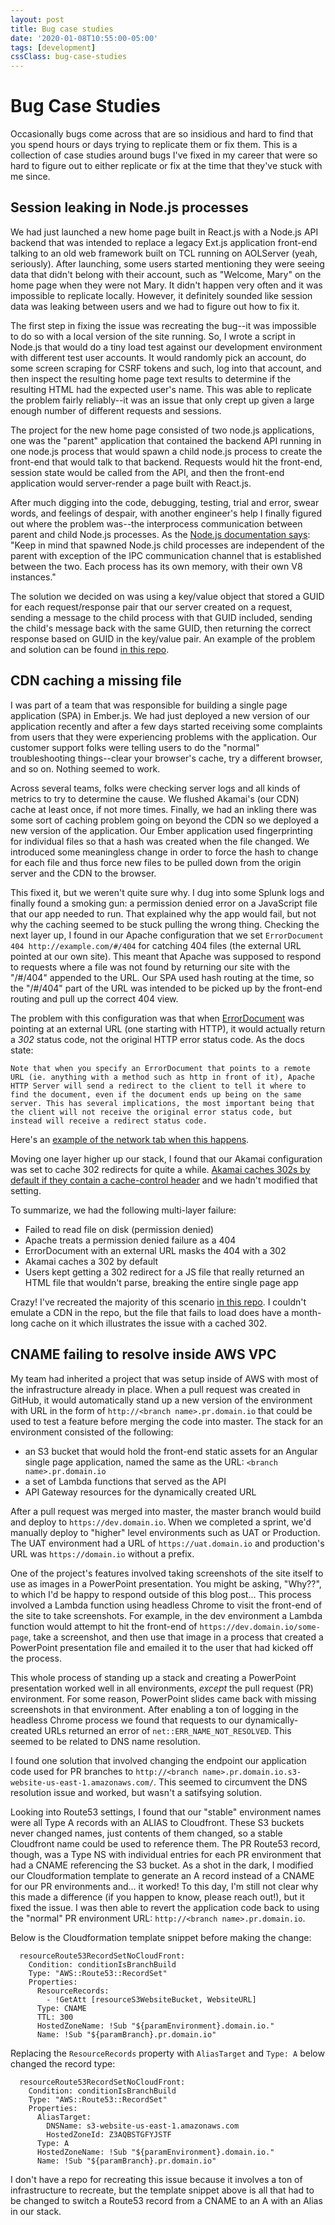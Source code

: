```yaml
---
layout: post
title: Bug case studies
date: '2020-01-08T10:55:00-05:00'
tags: [development]
cssClass: bug-case-studies
---
```


# Bug Case Studies

Occasionally bugs come across that are so insidious and hard to find that you spend hours or days trying to replicate them or fix them. This is a collection of case studies around bugs I've fixed in my career that were so hard to figure out to either replicate or fix at the time that they've stuck with me since. 

## Session leaking in Node.js processes

We had just launched a new home page built in React.js with a Node.js API backend that was intended to replace a legacy Ext.js application front-end talking to an old web framework built on TCL running on AOLServer (yeah, seriously). After launching, some users started mentioning they were seeing data that didn't belong with their account, such as "Welcome, Mary" on the home page when they were not Mary. It didn't happen very often and it was impossible to replicate locally. However, it definitely sounded like session data was leaking between users and we had to figure out how to fix it.

The first step in fixing the issue was recreating the bug--it was impossible to do so with a local version of the site running. So, I wrote a script in Node.js that would do a tiny load test against our development environment with different test user accounts. It would randomly pick an account, do some screen scraping for CSRF tokens and such, log into that account, and then inspect the resulting home page text results to determine if the resulting HTML had the expected user's name. This was able to replicate the problem fairly reliably--it was an issue that only crept up given a large enough number of different requests and sessions. 

The project for the new home page consisted of two node.js applications, one was the "parent" application that contained the backend API running in one node.js process that would spawn a child node.js process to create the front-end that would talk to that backend. Requests would hit the front-end, session state would be called from the API, and then the front-end application would server-render a page built with React.js. 

After much digging into the code, debugging, testing, trial and error, swear words, and feelings of despair, with another engineer's help I finally figured out where the problem was--the interprocess communication between parent and child Node.js processes. As the [Node.js documentation says](https://nodejs.org/api/child_process.html#child_process_child_process_fork_modulepath_args_options): "Keep in mind that spawned Node.js child processes are independent of the parent with exception of the IPC communication channel that is established between the two. Each process has its own memory, with their own V8 instances." 

The solution we decided on was using a key/value object that stored a GUID for each request/response pair that our server created on a request, sending a message to the child process with that GUID included, sending the child's message back with the same GUID, then returning the correct response based on GUID in the key/value pair. An example of the problem and solution can be found [in this repo](https://github.com/headquarters/bugs/tree/master/node-ipc).

## CDN caching a missing file

I was part of a team that was responsible for building a single page application (SPA) in Ember.js. We had just deployed a new version of our application recently and after a few days started receiving some complaints from users that they were experiencing problems with the application. Our customer support folks were telling users to do the "normal" troubleshooting things--clear your browser's cache, try a different browser, and so on. Nothing seemed to work. 

Across several teams, folks were checking server logs and all kinds of metrics to try to determine the cause. We flushed Akamai's (our CDN) cache at least once, if not more times. Finally, we had an inkling there was some sort of caching problem going on beyond the CDN so we deployed a new version of the application. Our Ember application used fingerprinting for individual files so that a hash was created when the file changed. We introduced some meaningless change in order to force the hash to change for each file and thus force new files to be pulled down from the origin server and the CDN to the browser. 

This fixed it, but we weren't quite sure why. I dug into some Splunk logs and finally found a smoking gun: a permission denied error on a JavaScript file that our app needed to run. That explained why the app would fail, but not why the caching seemed to be stuck pulling the wrong thing. Checking the next layer up, I found in our Apache configuration that we set `ErrorDocument 404 http://example.com/#/404` for catching 404 files (the external URL pointed at our own site). This meant that Apache was supposed to respond to requests where a file was not found by returning our site with the "/#/404" appended to the URL. Our SPA used hash routing at the time, so the "/#/404" part of the URL was intended to be picked up by the front-end routing and pull up the correct 404 view. 

The problem with this configuration was that when [ErrorDocument](https://httpd.apache.org/docs/2.4/mod/core.html#errordocument) was pointing at an external URL (one starting with HTTP), it would actually return a *302* status code, not the original HTTP error status code. As the docs state:

```
Note that when you specify an ErrorDocument that points to a remote URL (ie. anything with a method such as http in front of it), Apache HTTP Server will send a redirect to the client to tell it where to find the document, even if the document ends up being on the same server. This has several implications, the most important being that the client will not receive the original error status code, but instead will receive a redirect status code. 
```

Here's an [example of the network tab when this happens](/images/screenshots/bugs/missing-file-network.jpg). 

Moving one layer higher up our stack, I found that our Akamai configuration was set to cache 302 redirects for quite a while. [Akamai caches 302s by default if they contain a cache-control header](https://learn.akamai.com/en-us/webhelp/ion/oca/GUID-68D6DFBF-3D2A-4B2E-B2D8-C334507D186E.html#GUID-68D6DFBF-3D2A-4B2E-B2D8-C334507D186E__GUID-641CE60B-4CE4-492E-950D-29A18E807F92) and we hadn't modified that setting. 

To summarize, we had the following multi-layer failure:
- Failed to read file on disk (permission denied)
- Apache treats a permission denied failure as a 404
- ErrorDocument with an external URL masks the 404 with a 302
- Akamai caches a 302 by default 
- Users kept getting a 302 redirect for a JS file that really returned an HTML file that wouldn't parse, breaking the entire single page app

Crazy! I've recreated the majority of this scenario [in this repo](https://github.com/headquarters/bugs/tree/master/missing-file-caching). I couldn't emulate a CDN in the repo, but the file that fails to load does have a month-long cache on it which illustrates the issue with a cached 302. 

## CNAME failing to resolve inside AWS VPC

My team had inherited a project that was setup inside of AWS with most of the infrastructure already in place. When a pull request was created in GitHub, it would automatically stand up a new version of the environment with URL in the form of 
`http://<branch name>.pr.domain.io` that could be used to test a feature before merging the code into master. The stack for an environment consisted of the following:
- an S3 bucket that would hold the front-end static assets for an Angular single page application, named the same as the URL: `<branch name>.pr.domain.io`
- a set of Lambda functions that served as the API
- API Gateway resources for the dynamically created URL

After a pull request was merged into master, the master branch would build and deploy to `https://dev.domain.io`. When we completed a sprint, we'd manually deploy to "higher" level environments such as UAT or Production. The UAT environment had a URL of `https://uat.domain.io` and production's URL was `https://domain.io` without a prefix.

One of the project's features involved taking screenshots of the site itself to use as images in a PowerPoint presentation. You might be asking, "Why??", to which I'd be happy to respond outside of this blog post... This process involved a Lambda function
using headless Chrome to visit the front-end of the site to take screenshots. For example, in the dev environment a Lambda function would attempt to hit the front-end of `https://dev.domain.io/some-page`, take a screenshot, and then use that image in a process that created a PowerPoint presentation file and emailed it to the user that had kicked off the process. 

This whole process of standing up a stack and creating a PowerPoint presentation worked well in all environments, _except_ the pull request (PR) environment. For some reason, PowerPoint slides came back with missing screenshots in that environment. After enabling a ton of logging in the headless Chrome process we found that requests to our dynamically-created URLs returned an error of `net::ERR_NAME_NOT_RESOLVED`. This seemed to be related to DNS name resolution. 

I found one solution that involved changing the endpoint our application code used for PR branches to `http://<branch name>.pr.domain.io.s3-website-us-east-1.amazonaws.com/`. This seemed to circumvent the DNS resolution issue and worked, but wasn't a satifsying solution. 

Looking into Route53 settings, I found that our "stable" environment names were all Type A records with an ALIAS to Cloudfront. These S3 buckets never changed names, just contents of them changed, so a stable Cloudfront name could be used to reference them. 
The PR Route53 record, though, was a Type NS with individual entries for each PR environment that had a CNAME referencing the S3 bucket. As a shot in the dark, I modified our Cloudformation template to generate an A record instead of a CNAME for our PR environments and...
it worked! To this day, I'm still not clear why this made a difference (if you happen to know, please reach out!), but it fixed the issue. I was then able to revert the application code back to using the "normal" PR environment URL: `http://<branch name>.pr.domain.io`. 

Below is the Cloudformation template snippet before making the change:
```
  resourceRoute53RecordSetNoCloudFront:
    Condition: conditionIsBranchBuild
    Type: "AWS::Route53::RecordSet"
    Properties:
      ResourceRecords:
        - !GetAtt [resourceS3WebsiteBucket, WebsiteURL]
      Type: CNAME
      TTL: 300
      HostedZoneName: !Sub "${paramEnvironment}.domain.io."
      Name: !Sub "${paramBranch}.pr.domain.io"
```

Replacing the `ResourceRecords` property with `AliasTarget` and `Type: A` below changed the record type:
```
  resourceRoute53RecordSetNoCloudFront:
    Condition: conditionIsBranchBuild
    Type: "AWS::Route53::RecordSet"
    Properties:
      AliasTarget:
        DNSName: s3-website-us-east-1.amazonaws.com
        HostedZoneId: Z3AQBSTGFYJSTF
      Type: A
      HostedZoneName: !Sub "${paramEnvironment}.domain.io."
      Name: !Sub "${paramBranch}.pr.domain.io"
```

I don't have a repo for recreating this issue because it involves a ton of infrastructure to recreate, but the template snippet above is all that had to be changed to switch a Route53 record from a CNAME to an A with an Alias in our stack. 
